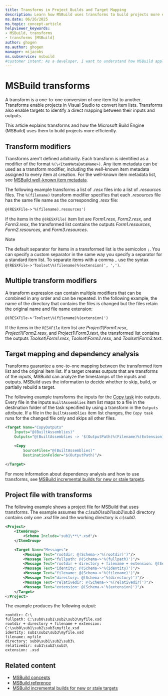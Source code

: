 ```yaml
---
title: Transforms in Project Builds and Target Mapping
description: Learn how MSBuild uses transforms to build projects more efficiently with one-to-one conversions of one item list to another.
ms.date: 06/26/2025
ms.topic: concept-article
helpviewer_keywords:
- MSBuild, transforms
- transforms [MSBuild]
author: ghogen
ms.author: ghogen
manager: mijacobs
ms.subservice: msbuild
#customer intent: As a developer, I want to understand how MSBuild applies transforms for project builds and target mapping, so I can use transforms in my projects.
---
```


# MSBuild transforms

A transform is a one-to-one conversion of one item list to another. Transforms enable projects in Visual Studio to convert item lists. Transforms also enable targets to identify a direct mapping between their inputs and outputs.

This article explains transforms and how the Microsoft Build Engine (MSBuild) uses them to build projects more efficiently.

## Transform modifiers

Transforms aren't defined arbitrarily. Each transform is identified as a modifier of the format `%(\<ItemMetaDataName>)`. Any item metadata can be used as a transform modifier, including the well-known item metadata assigned to every item at creation. For the well-known item metadata list, see [MSBuild well-known item metadata](msbuild-well-known-item-metadata.md).

The following example transforms a list of *.resx* files into a list of *.resources* files. The `%(filename)` transform modifier specifies that each *.resources* file has the same file name as the corresponding *.resx* file:

```xml
@(RESXFile->'%(filename).resources')
```

If the items in the `@(RESXFile)` item list are *Form1.resx*, *Form2.resx*, and *Form3.resx*, the transformed list contains the outputs *Form1.resources*, *Form2.resources*, and *Form3.resources*.

> [!NOTE]
> The default separator for items in a transformed list is the semicolon `;`. You can specify a custom separator in the same way you specify a separator for a standard item list. To separate items with a comma `,` use the syntax `@(RESXFile->'Toolset\%(filename)%(extension)', ',')`.

## Multiple transform modifiers

A transform expression can contain multiple modifiers that can be combined in any order and can be repeated. In the following example, the name of the directory that contains the files is changed but the files retain the original name and file name extension:

```xml
@(RESXFile->'Toolset\%(filename)%(extension)')
```

If the items in the `RESXFile` item list are *Project1\Form1.resx*, *Project1\Form2.resx*, and *Project1\Form3.text*, the transformed list contains the outputs *Toolset\Form1.resx*, *Toolset\Form2.resx*, and *Toolset\Form3.text*.

## Target mapping and dependency analysis

Transforms guarantee a one-to-one mapping between the transformed item list and the original item list. If a target creates outputs that are transforms of the inputs, MSBuild can analyze the timestamps of the inputs and outputs. MSBuild uses the information to decide whether to skip, build, or partially rebuild a target.

The following example transforms the inputs for the [Copy task](copy-task.md) into outputs. Every file in the inputs `BuiltAssemblies` item list maps to a file in the destination folder of the task specified by using a transform in the `Outputs` attribute. If a file in the `BuiltAssemblies` item list changes, the `Copy task` runs for the changed file only and skips all other files.

```xml
<Target Name="CopyOutputs"
    Inputs="@(BuiltAssemblies)"
    Outputs="@(BuiltAssemblies -> '$(OutputPath)%(Filename)%(Extension)')">

    <Copy
        SourceFiles="@(BuiltAssemblies)"
        DestinationFolder="$(OutputPath)"/>

</Target>
```

For more information about dependency analysis and how to use transforms, see [MSBuild incremental builds for new or stale targets](how-to-build-incrementally.md).

## Project file with transforms

The following example shows a project file for MSBuild that uses transforms. The example assumes the *c:\sub0\sub1\sub2\sub3* directory contains only one *.xsd* file and the working directory is *c:\sub0*.

```xml
<Project>
    <ItemGroup>
        <Schema Include="sub1\**\*.xsd"/>
    </ItemGroup>

    <Target Name="Messages">
        <Message Text="rootdir: @(Schema->'%(rootdir)')"/>
        <Message Text="fullpath: @(Schema->'%(fullpath)')"/>
        <Message Text="rootdir + directory + filename + extension: @(Schema->'%(rootdir)%(directory)%(filename)%(extension)')"/>
        <Message Text="identity: @(Schema->'%(identity)')"/>
        <Message Text="filename: @(Schema->'%(filename)')"/>
        <Message Text="directory: @(Schema->'%(directory)')"/>
        <Message Text="relativedir: @(Schema->'%(relativedir)')"/>
        <Message Text="extension: @(Schema->'%(extension)')"/>
    </Target>
</Project>
```

The example produces the following output:

```output
rootdir: C:\
fullpath: C:\sub0\sub1\sub2\sub3\myfile.xsd
rootdir + directory + filename + extension: C:\sub0\sub1\sub2\sub3\myfile.xsd
identity: sub1\sub2\sub3\myfile.xsd
filename: myfile
directory: sub0\sub1\sub2\sub3\
relativedir: sub1\sub2\sub3\
extension: .xsd
```

## Related content

- [MSBuild concepts](msbuild-concepts.md)
- [MSBuild reference](msbuild-reference.md)
- [MSBuild incremental builds for new or stale targets](how-to-build-incrementally.md)